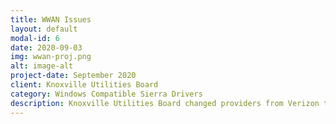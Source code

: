 ```yaml
---
title: WWAN Issues
layout: default
modal-id: 6
date: 2020-09-03
img: wwan-proj.png
alt: image-alt
project-date: September 2020
client: Knoxville Utilities Board
category: Windows Compatible Sierra Drivers
description: Knoxville Utilities Board changed providers from Verizon to AT&T beginning in February 2020. This caused issues with the current devices being used, specifically when dealing with their WWAN modems and the firmware present on them. After a few conversations with Panasonic, I got in touch with Sierra Wireless and assisted in creating a configuration of the 7355 and 7455 Sierra Wireless Modems. This configuration flashes the firmware of the modem, sets the proper ports on the computer, adds a driver for the built in environmental sensor, and selects operable bands for the card to reach. This project helped further my architecture knowledge as well as build a strong relation with both Panasonic's support team and Sierra Wireless' developers.
---
```

